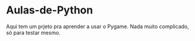 # Aulas-de-Python

Aqui tem um prjeto pra aprender a usar o Pygame.
Nada muito complicado, só para testar mesmo.

